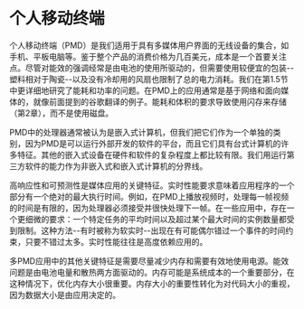 # 个人移动终端

个人移动终端（PMD）是我们适用于具有多媒体用户界面的无线设备的集合，如手机、平板电脑等。鉴于整个产品的消费价格为几百美元，成本是一个首要关注点。尽管对能效的强调经常是由电池的使用所驱动的，但需要使用较便宜的包装--塑料相对于陶瓷--以及没有冷却用的风扇也限制了总的电力消耗。我们在第1.5节中更详细地研究了能耗和功率的问题。在PMD上的应用通常是基于网络和面向媒体的，就像前面提到的谷歌翻译的例子。能耗和体积的要求导致使用闪存来存储（第2章），而不是使用磁盘。

PMD中的处理器通常被认为是嵌入式计算机，但我们把它们作为一个单独的类别，因为PMD是可以运行外部开发的软件的平台，而且它们具有台式计算机的许多特征。其他的嵌入式设备在硬件和软件的复杂程度上都比较有限。我们用运行第三方软件的能力作为非嵌入式和嵌入式计算机的分界线。

高响应性和可预测性是媒体应用的关键特征。实时性能要求意味着应用程序的一个部分有一个绝对的最大执行时间。例如，在PMD上播放视频时，处理每一帧视频的时间是有限的，因为处理器必须接受并很快处理下一帧。在一些应用中，存在一个更细微的要求：一个特定任务的平均时间以及超过某个最大时间的实例数量都受到限制。这种方法--有时被称为软实时--出现在有可能偶尔错过一个事件的时间约束，只要不错过太多。实时性能往往是高度依赖应用的。

多PMD应用中的其他关键特征是需要尽量减少内存和需要有效地使用电源。能效问题是由电池电量和散热两方面驱动的。内存可能是系统成本的一个重要部分，在这种情况下，优化内存大小很重要。内存大小的重要性转化为对代码大小的重视，因为数据大小是由应用决定的。

